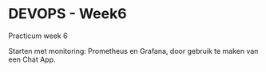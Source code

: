 # DEVOPS - Week6
Practicum week 6

Starten met monitoring: Prometheus en Grafana, door gebruik te maken van een Chat App.



